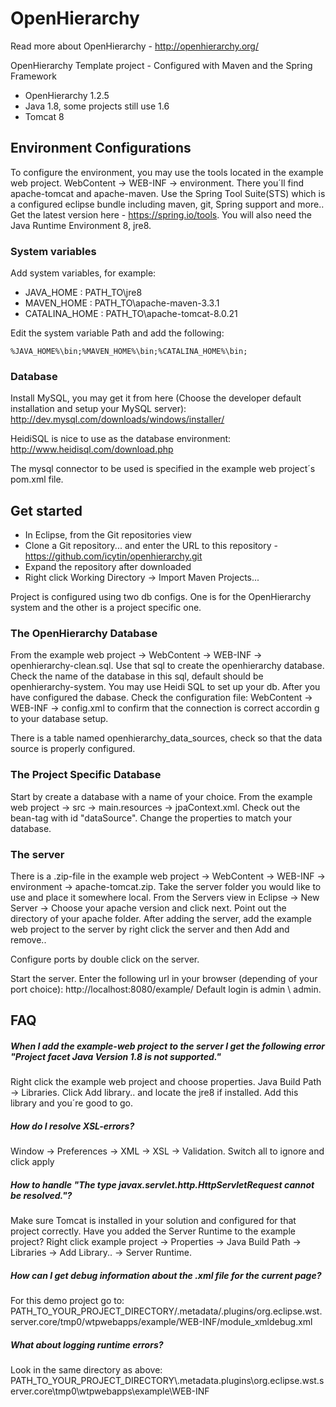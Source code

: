 # OpenHierarchy 

Read more about OpenHierarchy - http://openhierarchy.org/

OpenHierarchy Template project - Configured with Maven and the Spring Framework

* OpenHierarchy 1.2.5
* Java 1.8, some projects still use 1.6
* Tomcat 8

## Environment Configurations

To configure the environment, you may use the tools located in the example web project. WebContent -> WEB-INF -> environment. There you´ll find apache-tomcat and apache-maven. Use the Spring Tool Suite(STS)  which is a configured eclipse bundle including maven, git, Spring support and more.. Get the latest version here - https://spring.io/tools. You will also need the Java Runtime Environment 8, jre8.

### System variables

Add system variables, for example:
- JAVA_HOME : PATH_TO\jre8
- MAVEN_HOME : PATH_TO\apache-maven-3.3.1
- CATALINA_HOME : PATH_TO\apache-tomcat-8.0.21

Edit the system variable Path and add the following:
```
%JAVA_HOME%\bin;%MAVEN_HOME%\bin;%CATALINA_HOME%\bin;
```

### Database

Install MySQL, you may get it from here (Choose the developer default installation and setup your MySQL server):
http://dev.mysql.com/downloads/windows/installer/

HeidiSQL is nice to use as the database environment:
http://www.heidisql.com/download.php

The mysql connector to be used is specified in the example web project´s pom.xml file.

## Get started

* In Eclipse, from the Git repositories view
* Clone a Git repository... and enter the URL to this repository - https://github.com/icytin/openhierarchy.git
* Expand the repository after downloaded
* Right click Working Directory -> Import Maven Projects...

Project is configured using two db configs. One is for the OpenHierarchy system and the other is a project specific one.

### The OpenHierarchy Database
From the example web project -> WebContent -> WEB-INF -> openhierarchy-clean.sql.  Use that sql to create the openhierarchy database. Check the name of the database in this sql, default should be openhierarchy-system. You may use Heidi SQL to set up your db. After you have configured the dabase. Check the configuration file: WebContent -> WEB-INF -> config.xml to confirm that the connection is correct accordin g to your database setup.

There is a table named openhierarchy_data_sources, check so that the data source is properly configured.

### The Project Specific Database
Start by create a database with a name of your choice.
From the example web project -> src -> main.resources -> jpaContext.xml. Check out the bean-tag with id "dataSource". Change the properties to match your database.

### The server
There is a .zip-file in the example web project -> WebContent -> WEB-INF -> environment -> apache-tomcat.zip. Take the server folder you would like to use and place it somewhere local. From the Servers view in Eclipse -> New Server ->  Choose your apache version and click next. Point out the directory of your apache folder. After adding the server, add the example web project to the server by right click the server and then Add and remove..

Configure ports by double click on the server.

Start the server. Enter the following url in your browser (depending of your port choice): http://localhost:8080/example/
Default login is admin \ admin.

## FAQ

##### When I add the example-web project to the server I get the following error "Project facet Java Version 1.8 is not supported."
Right click the example web project and choose properties. Java Build Path -> Libraries. Click Add library.. and locate the jre8 if installed. Add this library and you´re good to go.

##### How do I resolve XSL-errors?
Window -> Preferences -> XML -> XSL -> Validation. Switch all to ignore and click apply

##### How to handle "The type javax.servlet.http.HttpServletRequest cannot be resolved."?
Make sure Tomcat is installed in your solution and configured for that project correctly. Have you added the Server Runtime to the example project? Right click example project -> Properties -> Java Build Path -> Libraries -> Add Library.. -> Server Runtime.

##### How can I get debug information about the .xml file for the current page?
For this demo project go to: PATH_TO_YOUR_PROJECT_DIRECTORY/.metadata/.plugins/org.eclipse.wst.server.core/tmp0/wtpwebapps/example/WEB-INF/module_xmldebug.xml

##### What about logging runtime errors?
Look in the same directory as above:
PATH_TO_YOUR_PROJECT_DIRECTORY\\.metadata\.plugins\org.eclipse.wst.server.core\tmp0\wtpwebapps\example\WEB-INF
